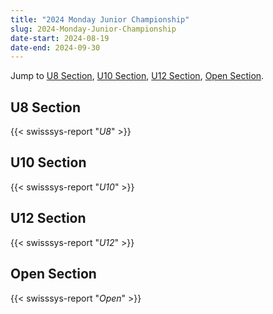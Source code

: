 ```yaml
---
title: "2024 Monday Junior Championship"
slug: 2024-Monday-Junior-Championship
date-start: 2024-08-19
date-end: 2024-09-30
---
```


Jump to [U8 Section](#U8-section),
[U10 Section](#U10-section),
[U12 Section](#U12-section),
[Open Section](#Open-section).

## U8 Section
{{< swisssys-report "*U8*" >}}

## U10 Section
{{< swisssys-report "*U10*" >}}

## U12 Section
{{< swisssys-report "*U12*" >}}

## Open Section
{{< swisssys-report "*Open*" >}}
